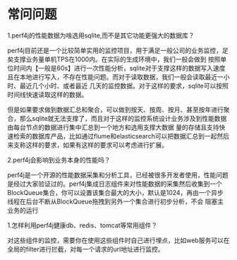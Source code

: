 # 常问问题

1.perf4j的性能数据为啥选用sqlite,而不是其它功能更强大的数据库？
  
perf4j目前还是一个比较简单实用的监控项目，用于满足一般公司的业务监控，足矣支撑业务量单机TPS在1000内。在实际的生成环境中，我们一般会做到
按照单位时间内【一般是60s】进行一次性能分析，sqlite对于支撑这样的数据写入速度且在本地进行写入，不存在性能问题。而对于读取数据，我们一般会读取最近一小时、最近几个小时、或者最近
几天的监控数据。对于这样的要求，sqlite可以按照时间线快速读取这样的数据。

但是如果要求做到数据汇总和聚合，可以做到按天、按周、按月、甚至按年进行聚合，那么sqlite就无法支撑了，而且对于这样的监控系统设计业务涉及到性能数据由每台节点的数据进行集中汇总到一个地方和选用支撑大数据
量的存储且支持快速检索的数据库产品，比如通过flume和elasticsearch可以把数据汇总到一起然后来支称这样的要求，如果有这样的要求可以考虑进行扩展。

2.perf4j会影响到业务本身的性能吗？

perf4j是一个开源的性能数据采集和分析工具，已经被很多开发者使用，性能问题是经过大家验证过的。perf4j集成日志组件来对性能数据的采集然后收集到一个BlockQueue集合，你可以设置该集合最大的大小，默认是1024，再由一个异步线程在后台不断从BlockQueue拖拽到另外一个集合进行初步分析，不会
阻塞主业务的运行


1.怎样利用perf4j健康db、redis、tomcat等常用组件？

对这些组件的监控，需要你在使用这些组件时自己进行埋点，比如web服务可以在全局的filter进行拦截，对每一个请求的url地址进行监控。
